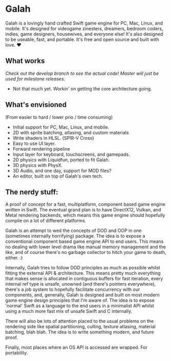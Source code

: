 # Galah
  
Galah is a lovingly hand crafted Swift game engine for PC, Mac, Linux, and mobile. It's designed for videogame zinesters, dreamers, bedroom coders, indies, game designers, housewives, and everyone else! It's also designed to be useable, fast, and portable. It's free and open source and built with love. ❤︎

## What works
  *Check out the develop branch to see the actual code! Master will just be used for milestone releases.*
- Not that much yet. Workin' on getting the core architecture going. 
  
## What's envisioned

(From easier to hard / lower prio / time consuming)

- Initial support for PC, Mac, Linux, and mobile. 
- 2D with sprite batching, atlasing, and custom materials
- Write shaders in HLSL. (SPIR-V Cross)
- Easy to use UI layer. 
- Forward rendering pipeline
- Input layer for keyboard, touchscreens, and gamepads. 
- 2D physics with Liquidfun, ported to fit Galah.
- 3D physics with PhysX. 
- 3D Audio, and one day, support for MOD files?
- An editor, built on top of Galah's own tech. 

## The nerdy stuff:
A proof of concept for a fast, multiplatform, component based game engine written in Swift. The eventual grand plan is to have DirectX12, Vulkan, and Metal rendering backends, which means this game engine should hopefully compile on a lot of different platforms.

Galah is an attempt to wed the concepts of DOD and OOP in one (sometimes internally horrifying) package. The idea is to expose a conventional component based game engine API to end users. This means no dealing with lower level drama like manual memory management and the like, and of course there's no garbage collector to hitch your game to death, either.  :)

Internally, Galah tries to follow DOD principles as much as possible whilst fitting the external API & architecture. This means pretty much everything that makes sense is allocated in contiguous buffers for fast iteration, every internal ref type is unsafe, unowned (and there's pointers everywhere), there's a job system to hopefully facilitate concurrency with our components, and, generally, Galah is designed and built on most modern game engine design principles that I'm aware of. The idea is to expose 'normal' Swift as a language to the end users in a minimalist API whilst using a much more fast mix of unsafe Swift and C internally. 

There will also be lots of attention placed to the usual problems on the rendering side like spatial partitioning, culling, texture atlasing, material batching, blah blah. The idea is to write something modern, and future proof. 

Finally, most places where an OS API is accessed are wrapped. For portability. 
